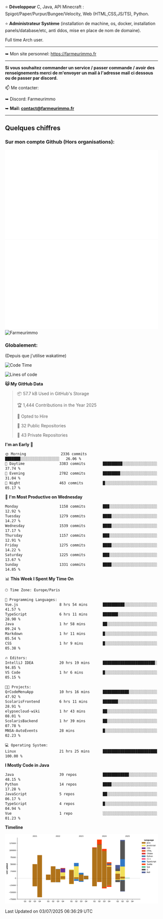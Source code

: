 ⭐ **Développeur** C, Java, API Minecraft : Spigot/Paper/Purpur/Bungee/Velocity, Web (HTML,CSS,JS/TS), Python.

⭐ **Administrateur Système** (installation de machine, os, docker, installation panels/database/etc, anti ddos, mise en place de nom de domaine).

Full time Arch user.

---

➥ Mon site personnel: https://farmeurimmo.fr

---

**Si vous souhaitez commander un service / passer commande / avoir des renseignements merci de m'envoyer un mail à l'adresse mail ci dessous ou de passer par discord.**

📫 Me contacter:
 
   ➥ Discord: Farmeurimmo
   
   ➥ **Mail: contact@farmeurimmo.fr**

---
## Quelques chiffres

### Sur mon compte Github (Hors organisations):

<a href="https://github.com/Farmeurimmo/github-stats">
<img src="https://github.com/Farmeurimmo/github-stats/blob/master/generated/overview.svg#gh-dark-mode-only" />
<img src="https://github.com/Farmeurimmo/github-stats/blob/master/generated/languages.svg#gh-dark-mode-only" />
</a>

<img src="https://komarev.com/ghpvc/?username=Farmeurimmo" alt="Farmeurimmo" />

### Globalement:

(Depuis que j'utilise wakatime)
<!--START_SECTION:waka-->
![Code Time](http://img.shields.io/badge/Code%20Time-2%2C150%20hrs%2043%20mins-blue)

![Lines of code](https://img.shields.io/badge/From%20Hello%20World%20I%27ve%20Written-970.5%20thousand%20lines%20of%20code-blue)

**🐱 My GitHub Data** 

> 📦 57.7 kB Used in GitHub's Storage 
 > 
> 🏆 1,444 Contributions in the Year 2025
 > 
> 💼 Opted to Hire
 > 
> 📜 32 Public Repositories 
 > 
> 🔑 43 Private Repositories 
 > 
**I'm an Early 🐤** 

```text
🌞 Morning                2336 commits        ███████░░░░░░░░░░░░░░░░░░   26.06 % 
🌆 Daytime                3383 commits        █████████░░░░░░░░░░░░░░░░   37.74 % 
🌃 Evening                2782 commits        ████████░░░░░░░░░░░░░░░░░   31.04 % 
🌙 Night                  463 commits         █░░░░░░░░░░░░░░░░░░░░░░░░   05.17 % 
```
📅 **I'm Most Productive on Wednesday** 

```text
Monday                   1158 commits        ███░░░░░░░░░░░░░░░░░░░░░░   12.92 % 
Tuesday                  1279 commits        ████░░░░░░░░░░░░░░░░░░░░░   14.27 % 
Wednesday                1539 commits        ████░░░░░░░░░░░░░░░░░░░░░   17.17 % 
Thursday                 1157 commits        ███░░░░░░░░░░░░░░░░░░░░░░   12.91 % 
Friday                   1275 commits        ████░░░░░░░░░░░░░░░░░░░░░   14.22 % 
Saturday                 1225 commits        ███░░░░░░░░░░░░░░░░░░░░░░   13.67 % 
Sunday                   1331 commits        ████░░░░░░░░░░░░░░░░░░░░░   14.85 % 
```


📊 **This Week I Spent My Time On** 

```text
🕑︎ Time Zone: Europe/Paris

💬 Programming Languages: 
Vue.js                   8 hrs 54 mins       ██████████░░░░░░░░░░░░░░░   41.57 % 
TypeScript               6 hrs 11 mins       ███████░░░░░░░░░░░░░░░░░░   28.90 % 
Java                     1 hr 58 mins        ██░░░░░░░░░░░░░░░░░░░░░░░   09.24 % 
Markdown                 1 hr 11 mins        █░░░░░░░░░░░░░░░░░░░░░░░░   05.54 % 
CSS                      1 hr 9 mins         █░░░░░░░░░░░░░░░░░░░░░░░░   05.38 % 

🔥 Editors: 
IntelliJ IDEA            20 hrs 19 mins      ████████████████████████░   94.85 % 
VS Code                  1 hr 6 mins         █░░░░░░░░░░░░░░░░░░░░░░░░   05.15 % 

🐱‍💻 Projects: 
QrCodeMenuApp            10 hrs 16 mins      ████████████░░░░░░░░░░░░░   47.92 % 
ScolarisFrontend         6 hrs 11 mins       ███████░░░░░░░░░░░░░░░░░░   28.91 % 
elypsecloud-wiki         1 hr 43 mins        ██░░░░░░░░░░░░░░░░░░░░░░░   08.01 % 
ScolarisBackend          1 hr 39 mins        ██░░░░░░░░░░░░░░░░░░░░░░░   07.78 % 
MNSA-AutoEvents          28 mins             █░░░░░░░░░░░░░░░░░░░░░░░░   02.23 % 

💻 Operating System: 
Linux                    21 hrs 25 mins      █████████████████████████   100.00 % 
```

**I Mostly Code in Java** 

```text
Java                     39 repos            ████████████░░░░░░░░░░░░░   48.15 % 
Python                   14 repos            ████░░░░░░░░░░░░░░░░░░░░░   17.28 % 
JavaScript               5 repos             ██░░░░░░░░░░░░░░░░░░░░░░░   06.17 % 
TypeScript               4 repos             █░░░░░░░░░░░░░░░░░░░░░░░░   04.94 % 
Vue                      1 repo              ░░░░░░░░░░░░░░░░░░░░░░░░░   01.23 % 
```



**Timeline**

![Lines of Code chart](https://raw.githubusercontent.com/Farmeurimmo/Farmeurimmo/main/assets/bar_graph.png)


 Last Updated on 03/07/2025 06:36:29 UTC
<!--END_SECTION:waka-->
